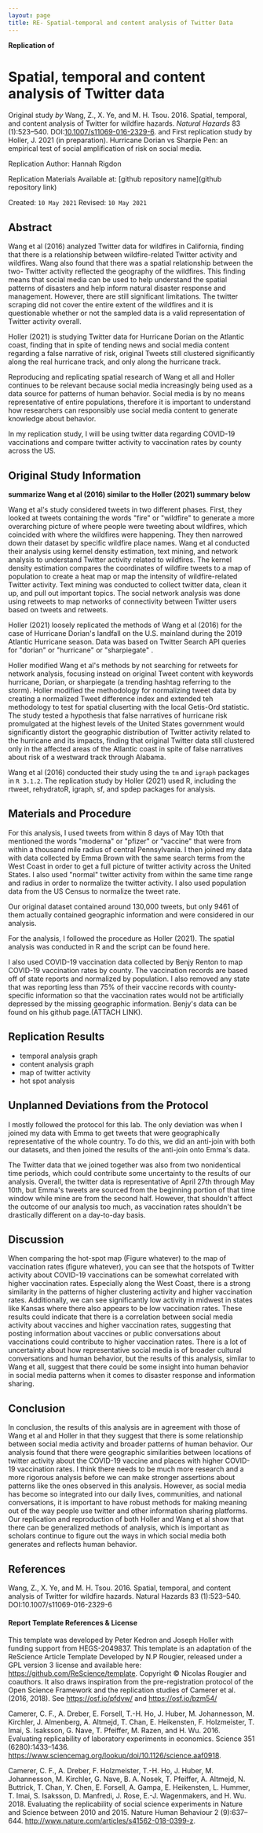 ```yaml
---
layout: page
title: RE- Spatial-temporal and content analysis of Twitter Data
---
```



**Replication of**
# Spatial, temporal and content analysis of Twitter data

Original study *by* Wang, Z., X. Ye, and M. H. Tsou. 2016. Spatial, temporal, and content analysis of Twitter for wildfire hazards. *Natural Hazards* 83 (1):523–540. DOI:[10.1007/s11069-016-2329-6](https://doi.org/10.1007/s11069-016-2329-6).
and
First replication study by Holler, J. 2021 (in preparation). Hurricane Dorian vs Sharpie Pen: an empirical test of social amplification of risk on social media.

Replication Author:
Hannah Rigdon

Replication Materials Available at: [github repository name](github repository link)

Created: `10 May 2021`
Revised: `10 May 2021`

## Abstract
<p>Wang et al (2016) analyzed Twitter data for wildfires in California, finding that there is a relationship between  wildfire-related Twitter activity and wildfires. Wang also found that there was a spatial relationship between the two- Twitter activity reflected the geography of the wildfires. This finding means that social media can be used to help understand the spatial patterns of disasters and help inform natural disaster response and management. However, there are still significant limitations. The twitter scraping did not cover the entire extent of the wildfires and it is questionable whether or not the sampled data is a valid representation of Twitter activity overall.</p>

<p>Holler (2021) is studying Twitter data for Hurricane Dorian on the Atlantic coast, finding that in spite of tending news and social media content regarding a false narrative of risk, original Tweets still clustered significantly along the real hurricane track, and only along the hurricane track.</p>

<p>Reproducing and replicating spatial research of Wang et all and Holler continues to be relevant because social media increasingly being used as a data source for patterns of human behavior. Social media is by no means representative of entire populations, therefore it is important to understand how researchers can responsibly use social media content to generate knowledge about behavior.</p>

<p>In my replication study, I will be using twitter data regarding COVID-19 vaccinations and compare twitter activity to vaccination rates by county across the US.</p>

## Original Study Information

**summarize Wang et al (2016) similar to the Holler (2021) summary below**

Wang et al's study considered tweets in two different phases. First, they looked at tweets containing the words "fire" or "wildfire" to generate a more overarching picture of where people were tweeting about wildfires, which coincided with where the wildfires were happening. They then narrowed down their dataset by specific wildfire place names. Wang et al conducted their analysis using kernel density estimation, text mining, and  network analysis to understand Twitter activity related to wildfires. The kernel density estimation compares the coordinates of wildfire tweets to a map of population to create a heat map or map the intensity of wildfire-related Twitter activity. Text mining was conducted to collect twitter data, clean it up, and pull out important topics. The social network analysis was done using retweets to map networks of connectivity between Twitter users based on tweets and retweets.

Holler (2021) loosely replicated the methods of Wang et al (2016) for the case of Hurricane Dorian's landfall on the U.S. mainland during the 2019 Atlantic Hurricane season. Data was based on Twitter Search API queries for "dorian" or "hurricane" or "sharpiegate" .

Holler modified Wang et al's methods by not searching for retweets for network analysis, focusing instead on original Tweet content with keywords hurricane, Dorian, or sharpiegate (a trending hashtag referring to the storm). Holler modified the methodology for normalizing tweet data by creating a normalized Tweet difference index and extended teh methodology to test for spatial cluserting with the local Getis-Ord statistic. The study tested a hypothesis that false narratives of hurricane risk promulgated at the highest levels of the United States government would significantly distort the geographic distribution of Twitter activity related to the hurricane and its impacts, finding that original Twitter data still clustered only in the affected areas of the Atlantic coast in spite of false narratives about risk of a westward track through Alabama.

Wang et al (2016) conducted their study using the `tm` and `igraph` packages in `R 3.1.2`.
The replication study by Holler (2021) used R, including the rtweet, rehydratoR, igraph, sf, and spdep packages for analysis.

## Materials and Procedure

For this analysis, I used tweets from within 8 days of May 10th that mentioned the words "moderna" or "pfizer" or "vaccine" that were from within a thousand mile radius of central Pennsylvania. I then joined my data with data collected by Emma Brown with the same search terms from the West Coast in order to get a full picture of twitter activity across the United States. I also used "normal" twitter activity from within the same time range and radius in order to normalize the twitter activity. I also used population data from the US Census to normalize the tweet rate.

Our original dataset contained around 130,000 tweets, but only 9461 of them actually contained geographic information and were considered in our analysis.

For the analysis, I followed the procedure as Holler (2021). The spatial analysis was conducted in R and the script can be found here.

I also used COVID-19 vaccination data collected by Benjy Renton to map COVID-19 vaccination rates by county. The vaccination records are based off of state reports and normalized by population. I also removed any state that was reporting less than 75% of their vaccine records with county-specific information so that the vaccination rates would not be artificially depressed by the missing geographic information. Benjy's data can be found on his github page.(ATTACH LINK).

## Replication Results


- temporal analysis graph
- content analysis graph
- map of twitter activity
- hot spot analysis

## Unplanned Deviations from the Protocol

I mostly followed the protocol for this lab. The only deviation was when I joined my data with Emma to get tweets that were geographically representative of the whole country. To do this, we did an anti-join with both our datasets, and then joined the results of the anti-join onto Emma's data.

The Twitter data that we joined together was also from two nonidentical time periods, which could contribute some uncertainty to the results of our analysis. Overall, the twitter data is representative of April 27th through May 10th, but Emma's tweets are sourced from the beginning portion of that time window while mine are from the second half. However, that shouldn't affect the outcome of our analysis too much, as vaccination rates shouldn't be drastically different on a day-to-day basis.

## Discussion

When comparing the hot-spot map (Figure whatever) to the map of vaccination rates (figure whatever), you can see that the hotspots of Twitter activity about COVID-19 vaccinations can be somewhat correlated with higher vaccination rates. Especially along the West Coast, there is a strong similarity in the patterns of higher clustering activity and higher vaccination rates. Additionally, we can see significantly low activity in midwest in states like Kansas where there also appears to be low vaccination rates. These results could indicate that there is a correlation between social media activity about vaccines and higher vaccination rates, suggesting that posting information about vaccines or public conversations about vaccinations could contribute to higher vaccination rates. There is a lot of uncertainty about how representative social media is of broader cultural conversations and human behavior, but the results of this analysis, similar to Wang et all, suggest that there could be some insight into human behavior in social media patterns when it comes to disaster response and information sharing.


## Conclusion

In conclusion, the results of this analysis are in agreement with those of Wang et al and Holler in that they suggest that there is some relationship between social media activity and broader patterns of human behavior. Our analysis found that there were geographic similarities between locations of twitter activity about the COVID-19 vaccine and places with higher COVID-19 vaccination rates. I think there needs to be much more research and a more rigorous analysis before we can make stronger assertions about patterns like the ones observed in this analysis. However, as social media has become so integrated into our daily lives, communities, and national conversations, it is important to have robust methods for making meaning out of the way people use twitter and other information sharing platforms. Our replication and reproduction of both Holler and Wang et al show that there can be generalized methods of analysis, which is important as scholars continue to figure out the ways in which social media both generates and reflects human behavior.


## References

Wang, Z., X. Ye, and M. H. Tsou. 2016. Spatial, temporal, and content analysis of Twitter for wildfire hazards. Natural Hazards 83 (1):523–540. DOI:10.1007/s11069-016-2329-6

####  Report Template References & License

This template was developed by Peter Kedron and Joseph Holler with funding support from HEGS-2049837. This template is an adaptation of the ReScience Article Template Developed by N.P Rougier, released under a GPL version 3 license and available here: https://github.com/ReScience/template. Copyright © Nicolas Rougier and coauthors. It also draws inspiration from the pre-registration protocol of the Open Science Framework and the replication studies of Camerer et al. (2016, 2018). See https://osf.io/pfdyw/ and https://osf.io/bzm54/

Camerer, C. F., A. Dreber, E. Forsell, T.-H. Ho, J. Huber, M. Johannesson, M. Kirchler, J. Almenberg, A. Altmejd, T. Chan, E. Heikensten, F. Holzmeister, T. Imai, S. Isaksson, G. Nave, T. Pfeiffer, M. Razen, and H. Wu. 2016. Evaluating replicability of laboratory experiments in economics. Science 351 (6280):1433–1436. https://www.sciencemag.org/lookup/doi/10.1126/science.aaf0918.

Camerer, C. F., A. Dreber, F. Holzmeister, T.-H. Ho, J. Huber, M. Johannesson, M. Kirchler, G. Nave, B. A. Nosek, T. Pfeiffer, A. Altmejd, N. Buttrick, T. Chan, Y. Chen, E. Forsell, A. Gampa, E. Heikensten, L. Hummer, T. Imai, S. Isaksson, D. Manfredi, J. Rose, E.-J. Wagenmakers, and H. Wu. 2018. Evaluating the replicability of social science experiments in Nature and Science between 2010 and 2015. Nature Human Behaviour 2 (9):637–644. http://www.nature.com/articles/s41562-018-0399-z.
